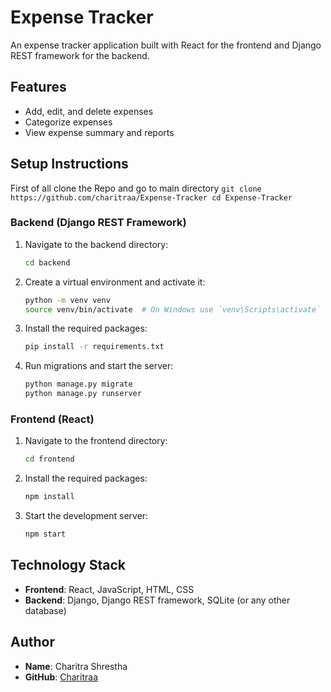 # Expense Tracker

An expense tracker application built with React for the frontend and Django REST framework for the backend.

## Features

- Add, edit, and delete expenses
- Categorize expenses
- View expense summary and reports

## Setup Instructions
  First of all clone the Repo and go to main directory
    ```
    git clone https://github.com/charitraa/Expense-Tracker
    cd Expense-Tracker
    ```

### Backend (Django REST Framework)

1. Navigate to the backend directory:
    ```sh
    cd backend
    ```
2. Create a virtual environment and activate it:
    ```sh
    python -m venv venv
    source venv/bin/activate  # On Windows use `venv\Scripts\activate`
    ```
3. Install the required packages:
    ```sh
    pip install -r requirements.txt
    ```
4. Run migrations and start the server:
    ```sh
    python manage.py migrate
    python manage.py runserver
    ```

### Frontend (React)

1. Navigate to the frontend directory:
    ```sh
    cd frontend
    ```
2. Install the required packages:
    ```sh
    npm install
    ```
3. Start the development server:
    ```sh
    npm start
    ```

## Technology Stack

- **Frontend**: React, JavaScript, HTML, CSS
- **Backend**: Django, Django REST framework, SQLite (or any other database)

## Author

- **Name**: Charitra Shrestha
- **GitHub**: [Charitraa](https://github.com/charitraa)
